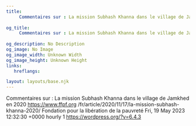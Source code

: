 ```yaml
---
title: 
     Commentaires sur : La mission Subhash Khanna dans le village de Jamkhed en 2020
    
og_title: 
     Commentaires sur : La mission Subhash Khanna dans le village de Jamkhed en 2020
    
og_description: No Description
og_image: No Image
og_image_width: Unknown Width
og_image_height: Unknown Height
links:
   hreflangs:

layout: layouts/base.njk
---
```

Commentaires sur : La mission Subhash Khanna dans le village de Jamkhed en
2020  https://www.ffpf.org /fr/article/2020/11/17/la-mission-subhash-
khanna-2020/  Fondation pour la libération de la pauvreté  Fri, 19 May 2023
12:32:30 +0000  hourly  1  https://wordpress.org/?v=6.4.3


